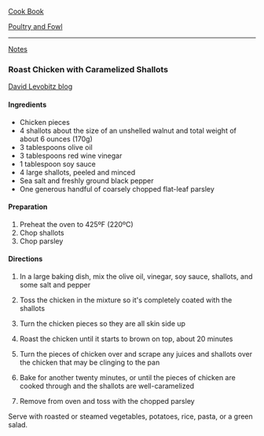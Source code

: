 [Cook Book](https://github.com/vmsmith/CookBook/blob/master/README.md)  

[Poultry and Fowl]()  

-----  

[Notes](https://github.com/vmsmith/CookBook/blob/master/notes.md)  

### Roast Chicken with Caramelized Shallots	
[David Levobitz blog](https://www.davidlebovitz.com/roast-chicken-recipe-caramelized-s/)  

#### Ingredients  

* Chicken pieces 
* 4 shallots about the size of an unshelled walnut and total weight of about 6 ounces (170g)
* 3 tablespoons olive oil
* 3 tablespoons red wine vinegar
* 1 tablespoon soy sauce
* 4 large shallots, peeled and minced
* Sea salt and freshly ground black pepper
* One generous handful of coarsely chopped flat-leaf parsley

#### Preparation  

1. Preheat the oven to 425ºF (220ºC)  
2. Chop shallots  
3. Chop parsley  

#### Directions  

1. In a large baking dish, mix the olive oil, vinegar, soy sauce, shallots, and some salt and pepper  

2. Toss the chicken in the mixture so it's completely coated with the shallots  

3. Turn the chicken pieces so they are all skin side up  

4. Roast the chicken until it starts to brown on top, about 20 minutes  

5. Turn the pieces of chicken over and scrape any juices and shallots over the chicken that may be clinging to the pan

6. Bake for another twenty minutes, or until the pieces of chicken are cooked through and the shallots are well-caramelized 

7. Remove from oven and toss with the chopped parsley  

Serve with roasted or steamed vegetables, potatoes, rice, pasta, or a green salad.
